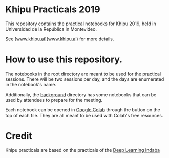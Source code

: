 # Khipu Practicals 2019

This repository contains the practical notebooks for Khipu 2019, held in Universidad de la República in Montevideo.

See [www.khipu.ai](www.khipu.ai) for more details.


# How to use this repository.

The notebooks in the root directory are meant to be used for the practical sessions.
There will be two sessions per day, and the days are enumerated in the notebook's name.

Additionally, the [background](background) directory has some notebooks that can be used by attendees to prepare for the meeting.

Each notebook can be opened in [Google Colab](https://colab.research.google.com/notebooks/welcome.ipynb) through the button on the top of each file.
They are all meant to be used with Colab's free resources.

# Credit
Khipu practicals are based on the practicals of the [Deep Learning Indaba](http://www.deeplearningindaba.com/practicals-2019.html)
